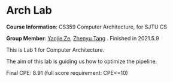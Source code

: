 # Arch Lab
**Course Information**: CS359 Computer Architecture, for SJTU CS

**Group Member**: [Yanjie Ze](https://github.com/YanjieZe), [Zhenyu Tang](https://github.com/Vladimirovich2019) . Finished in 2021.5.9



This is Lab 1 for Computer Architecture.

The aim of this lab is guiding us how to optimize the pipeline.

Final CPE: 8.91 (full score requirement: CPE<=10)


